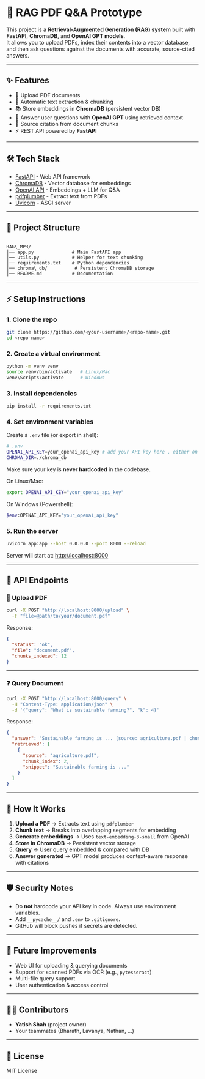 
# 📄 RAG PDF Q&A Prototype

This project is a **Retrieval-Augmented Generation (RAG) system** built with **FastAPI**, **ChromaDB**, and **OpenAI GPT models**.  
It allows you to upload PDFs, index their contents into a vector database, and then ask questions against the documents with accurate, source-cited answers.

---

## ✨ Features

- 📂 Upload PDF documents
- 🔎 Automatic text extraction & chunking
- 📚 Store embeddings in **ChromaDB** (persistent vector DB)
- 🤖 Answer user questions with **OpenAI GPT** using retrieved context
- 🔗 Source citation from document chunks
- ⚡ REST API powered by **FastAPI**

---

## 🛠️ Tech Stack

- [FastAPI](https://fastapi.tiangolo.com/) - Web API framework  
- [ChromaDB](https://docs.trychroma.com/) - Vector database for embeddings  
- [OpenAI API](https://platform.openai.com/) - Embeddings + LLM for Q&A  
- [pdfplumber](https://github.com/jsvine/pdfplumber) - Extract text from PDFs  
- [Uvicorn](https://www.uvicorn.org/) - ASGI server  

---

## 📂 Project Structure

```

RAG\_MPR/
│── app.py              # Main FastAPI app
│── utils.py            # Helper for text chunking
│── requirements.txt    # Python dependencies
│── chroma\_db/          # Persistent ChromaDB storage
│── README.md           # Documentation

````

---

## ⚡ Setup Instructions

### 1. Clone the repo
```bash
git clone https://github.com/<your-username>/<repo-name>.git
cd <repo-name>
````

### 2. Create a virtual environment

```bash
python -m venv venv
source venv/bin/activate   # Linux/Mac
venv\Scripts\activate      # Windows
```

### 3. Install dependencies

```bash
pip install -r requirements.txt
```

### 4. Set environment variables

Create a `.env` file (or export in shell):

```bash
# .env
OPENAI_API_KEY=your_openai_api_key # add your API key here , either on your os.env or hardcode it
CHROMA_DIR=./chroma_db
```

Make sure your key is **never hardcoded** in the codebase.

On Linux/Mac:

```bash
export OPENAI_API_KEY="your_openai_api_key"
```

On Windows (Powershell):

```bash
$env:OPENAI_API_KEY="your_openai_api_key"
```

### 5. Run the server

```bash
uvicorn app:app --host 0.0.0.0 --port 8000 --reload
```

Server will start at: [http://localhost:8000](http://localhost:8000)

---

## 📡 API Endpoints

### 🔼 Upload PDF

```bash
curl -X POST "http://localhost:8000/upload" \
  -F "file=@path/to/your/document.pdf"
```

Response:

```json
{
  "status": "ok",
  "file": "document.pdf",
  "chunks_indexed": 12
}
```

---

### ❓ Query Document

```bash
curl -X POST "http://localhost:8000/query" \
  -H "Content-Type: application/json" \
  -d '{"query": "What is sustainable farming?", "k": 4}'
```

Response:

```json
{
  "answer": "Sustainable farming is ... [source: agriculture.pdf | chunk: 2]",
  "retrieved": [
    {
      "source": "agriculture.pdf",
      "chunk_index": 2,
      "snippet": "Sustainable farming is ..."
    }
  ]
}
```

---

## 📖 How It Works

1. **Upload a PDF** → Extracts text using `pdfplumber`
2. **Chunk text** → Breaks into overlapping segments for embedding
3. **Generate embeddings** → Uses `text-embedding-3-small` from OpenAI
4. **Store in ChromaDB** → Persistent vector storage
5. **Query** → User query embedded & compared with DB
6. **Answer generated** → GPT model produces context-aware response with citations

---

## 🛡️ Security Notes

* Do **not** hardcode your API key in code. Always use environment variables.
* Add `__pycache__/` and `.env` to `.gitignore`.
* GitHub will block pushes if secrets are detected.

---

## 🚀 Future Improvements

* Web UI for uploading & querying documents
* Support for scanned PDFs via OCR (e.g., `pytesseract`)
* Multi-file query support
* User authentication & access control

---

## 👨‍💻 Contributors

* **Yatish Shah** (project owner)
* Your teammates (Bharath, Lavanya, Nathan, …)

---

## 📜 License

MIT License

```

